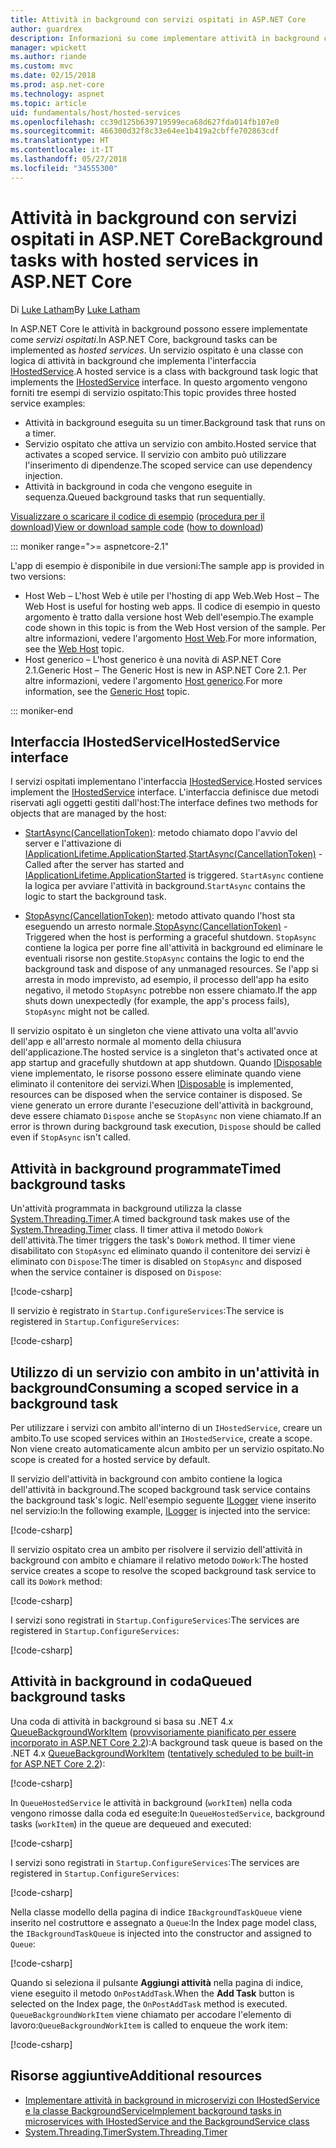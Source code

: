 ```yaml
---
title: Attività in background con servizi ospitati in ASP.NET Core
author: guardrex
description: Informazioni su come implementare attività in background con servizi ospitati in ASP.NET Core.
manager: wpickett
ms.author: riande
ms.custom: mvc
ms.date: 02/15/2018
ms.prod: asp.net-core
ms.technology: aspnet
ms.topic: article
uid: fundamentals/host/hosted-services
ms.openlocfilehash: cc39d125b639719599eca68d627fda014fb107e0
ms.sourcegitcommit: 466300d32f8c33e64ee1b419a2cbffe702863cdf
ms.translationtype: HT
ms.contentlocale: it-IT
ms.lasthandoff: 05/27/2018
ms.locfileid: "34555300"
---
```

# <a name="background-tasks-with-hosted-services-in-aspnet-core"></a><span data-ttu-id="91ae9-103">Attività in background con servizi ospitati in ASP.NET Core</span><span class="sxs-lookup"><span data-stu-id="91ae9-103">Background tasks with hosted services in ASP.NET Core</span></span>

<span data-ttu-id="91ae9-104">Di [Luke Latham](https://github.com/guardrex)</span><span class="sxs-lookup"><span data-stu-id="91ae9-104">By [Luke Latham](https://github.com/guardrex)</span></span>

<span data-ttu-id="91ae9-105">In ASP.NET Core le attività in background possono essere implementate come *servizi ospitati*.</span><span class="sxs-lookup"><span data-stu-id="91ae9-105">In ASP.NET Core, background tasks can be implemented as *hosted services*.</span></span> <span data-ttu-id="91ae9-106">Un servizio ospitato è una classe con logica di attività in background che implementa l'interfaccia [IHostedService](/dotnet/api/microsoft.extensions.hosting.ihostedservice).</span><span class="sxs-lookup"><span data-stu-id="91ae9-106">A hosted service is a class with background task logic that implements the [IHostedService](/dotnet/api/microsoft.extensions.hosting.ihostedservice) interface.</span></span> <span data-ttu-id="91ae9-107">In questo argomento vengono forniti tre esempi di servizio ospitato:</span><span class="sxs-lookup"><span data-stu-id="91ae9-107">This topic provides three hosted service examples:</span></span>

* <span data-ttu-id="91ae9-108">Attività in background eseguita su un timer.</span><span class="sxs-lookup"><span data-stu-id="91ae9-108">Background task that runs on a timer.</span></span>
* <span data-ttu-id="91ae9-109">Servizio ospitato che attiva un servizio con ambito.</span><span class="sxs-lookup"><span data-stu-id="91ae9-109">Hosted service that activates a scoped service.</span></span> <span data-ttu-id="91ae9-110">Il servizio con ambito può utilizzare l'inserimento di dipendenze.</span><span class="sxs-lookup"><span data-stu-id="91ae9-110">The scoped service can use dependency injection.</span></span>
* <span data-ttu-id="91ae9-111">Attività in background in coda che vengono eseguite in sequenza.</span><span class="sxs-lookup"><span data-stu-id="91ae9-111">Queued background tasks that run sequentially.</span></span>

<span data-ttu-id="91ae9-112">[Visualizzare o scaricare il codice di esempio](https://github.com/aspnet/Docs/tree/master/aspnetcore/fundamentals/host/hosted-services/samples/) ([procedura per il download](xref:tutorials/index#how-to-download-a-sample))</span><span class="sxs-lookup"><span data-stu-id="91ae9-112">[View or download sample code](https://github.com/aspnet/Docs/tree/master/aspnetcore/fundamentals/host/hosted-services/samples/) ([how to download](xref:tutorials/index#how-to-download-a-sample))</span></span>

::: moniker range=">= aspnetcore-2.1"

<span data-ttu-id="91ae9-113">L'app di esempio è disponibile in due versioni:</span><span class="sxs-lookup"><span data-stu-id="91ae9-113">The sample app is provided in two versions:</span></span>

* <span data-ttu-id="91ae9-114">Host Web &ndash; L'host Web è utile per l'hosting di app Web.</span><span class="sxs-lookup"><span data-stu-id="91ae9-114">Web Host &ndash; The Web Host is useful for hosting web apps.</span></span> <span data-ttu-id="91ae9-115">Il codice di esempio in questo argomento è tratto dalla versione host Web dell'esempio.</span><span class="sxs-lookup"><span data-stu-id="91ae9-115">The example code shown in this topic is from the Web Host version of the sample.</span></span> <span data-ttu-id="91ae9-116">Per altre informazioni, vedere l'argomento [Host Web](xref:fundamentals/host/web-host).</span><span class="sxs-lookup"><span data-stu-id="91ae9-116">For more information, see the [Web Host](xref:fundamentals/host/web-host) topic.</span></span>
* <span data-ttu-id="91ae9-117">Host generico &ndash; L'host generico è una novità di ASP.NET Core 2.1.</span><span class="sxs-lookup"><span data-stu-id="91ae9-117">Generic Host &ndash; The Generic Host is new in ASP.NET Core 2.1.</span></span> <span data-ttu-id="91ae9-118">Per altre informazioni, vedere l'argomento [Host generico](xref:fundamentals/host/generic-host).</span><span class="sxs-lookup"><span data-stu-id="91ae9-118">For more information, see the [Generic Host](xref:fundamentals/host/generic-host) topic.</span></span>

::: moniker-end

## <a name="ihostedservice-interface"></a><span data-ttu-id="91ae9-119">Interfaccia IHostedService</span><span class="sxs-lookup"><span data-stu-id="91ae9-119">IHostedService interface</span></span>

<span data-ttu-id="91ae9-120">I servizi ospitati implementano l'interfaccia [IHostedService](/dotnet/api/microsoft.extensions.hosting.ihostedservice).</span><span class="sxs-lookup"><span data-stu-id="91ae9-120">Hosted services implement the [IHostedService](/dotnet/api/microsoft.extensions.hosting.ihostedservice) interface.</span></span> <span data-ttu-id="91ae9-121">L'interfaccia definisce due metodi riservati agli oggetti gestiti dall'host:</span><span class="sxs-lookup"><span data-stu-id="91ae9-121">The interface defines two methods for objects that are managed by the host:</span></span>

* <span data-ttu-id="91ae9-122">[StartAsync(CancellationToken)](/dotnet/api/microsoft.extensions.hosting.ihostedservice.startasync): metodo chiamato dopo l'avvio del server e l'attivazione di [IApplicationLifetime.ApplicationStarted](/dotnet/api/microsoft.aspnetcore.hosting.iapplicationlifetime.applicationstarted).</span><span class="sxs-lookup"><span data-stu-id="91ae9-122">[StartAsync(CancellationToken)](/dotnet/api/microsoft.extensions.hosting.ihostedservice.startasync) - Called after the server has started and [IApplicationLifetime.ApplicationStarted](/dotnet/api/microsoft.aspnetcore.hosting.iapplicationlifetime.applicationstarted) is triggered.</span></span> <span data-ttu-id="91ae9-123">`StartAsync` contiene la logica per avviare l'attività in background.</span><span class="sxs-lookup"><span data-stu-id="91ae9-123">`StartAsync` contains the logic to start the background task.</span></span>

* <span data-ttu-id="91ae9-124">[StopAsync(CancellationToken)](/dotnet/api/microsoft.extensions.hosting.ihostedservice.stopasync): metodo attivato quando l'host sta eseguendo un arresto normale.</span><span class="sxs-lookup"><span data-stu-id="91ae9-124">[StopAsync(CancellationToken)](/dotnet/api/microsoft.extensions.hosting.ihostedservice.stopasync) - Triggered when the host is performing a graceful shutdown.</span></span> <span data-ttu-id="91ae9-125">`StopAsync` contiene la logica per porre fine all'attività in background ed eliminare le eventuali risorse non gestite.</span><span class="sxs-lookup"><span data-stu-id="91ae9-125">`StopAsync` contains the logic to end the background task and dispose of any unmanaged resources.</span></span> <span data-ttu-id="91ae9-126">Se l'app si arresta in modo imprevisto, ad esempio, il processo dell'app ha esito negativo, il metodo `StopAsync` potrebbe non essere chiamato.</span><span class="sxs-lookup"><span data-stu-id="91ae9-126">If the app shuts down unexpectedly (for example, the app's process fails), `StopAsync` might not be called.</span></span>

<span data-ttu-id="91ae9-127">Il servizio ospitato è un singleton che viene attivato una volta all'avvio dell'app e all'arresto normale al momento della chiusura dell'applicazione.</span><span class="sxs-lookup"><span data-stu-id="91ae9-127">The hosted service is a singleton that's activated once at app startup and gracefully shutdown at app shutdown.</span></span> <span data-ttu-id="91ae9-128">Quando [IDisposable](/dotnet/api/system.idisposable) viene implementato, le risorse possono essere eliminate quando viene eliminato il contenitore dei servizi.</span><span class="sxs-lookup"><span data-stu-id="91ae9-128">When [IDisposable](/dotnet/api/system.idisposable) is implemented, resources can be disposed when the service container is disposed.</span></span> <span data-ttu-id="91ae9-129">Se viene generato un errore durante l'esecuzione dell'attività in background, deve essere chiamato `Dispose` anche se `StopAsync` non viene chiamato.</span><span class="sxs-lookup"><span data-stu-id="91ae9-129">If an error is thrown during background task execution, `Dispose` should be called even if `StopAsync` isn't called.</span></span>

## <a name="timed-background-tasks"></a><span data-ttu-id="91ae9-130">Attività in background programmate</span><span class="sxs-lookup"><span data-stu-id="91ae9-130">Timed background tasks</span></span>

<span data-ttu-id="91ae9-131">Un'attività programmata in background utilizza la classe [System.Threading.Timer](/dotnet/api/system.threading.timer).</span><span class="sxs-lookup"><span data-stu-id="91ae9-131">A timed background task makes use of the [System.Threading.Timer](/dotnet/api/system.threading.timer) class.</span></span> <span data-ttu-id="91ae9-132">Il timer attiva il metodo `DoWork` dell'attività.</span><span class="sxs-lookup"><span data-stu-id="91ae9-132">The timer triggers the task's `DoWork` method.</span></span> <span data-ttu-id="91ae9-133">Il timer viene disabilitato con `StopAsync` ed eliminato quando il contenitore dei servizi è eliminato con `Dispose`:</span><span class="sxs-lookup"><span data-stu-id="91ae9-133">The timer is disabled on `StopAsync` and disposed when the service container is disposed on `Dispose`:</span></span>

[!code-csharp[](hosted-services/samples/2.x/BackgroundTasksSample-WebHost/Services/TimedHostedService.cs?name=snippet1&highlight=15-16,30,37)]

<span data-ttu-id="91ae9-134">Il servizio è registrato in `Startup.ConfigureServices`:</span><span class="sxs-lookup"><span data-stu-id="91ae9-134">The service is registered in `Startup.ConfigureServices`:</span></span>

[!code-csharp[](hosted-services/samples/2.x/BackgroundTasksSample-WebHost/Startup.cs?name=snippet1)]

## <a name="consuming-a-scoped-service-in-a-background-task"></a><span data-ttu-id="91ae9-135">Utilizzo di un servizio con ambito in un'attività in background</span><span class="sxs-lookup"><span data-stu-id="91ae9-135">Consuming a scoped service in a background task</span></span>

<span data-ttu-id="91ae9-136">Per utilizzare i servizi con ambito all'interno di un `IHostedService`, creare un ambito.</span><span class="sxs-lookup"><span data-stu-id="91ae9-136">To use scoped services within an `IHostedService`, create a scope.</span></span> <span data-ttu-id="91ae9-137">Non viene creato automaticamente alcun ambito per un servizio ospitato.</span><span class="sxs-lookup"><span data-stu-id="91ae9-137">No scope is created for a hosted service by default.</span></span>

<span data-ttu-id="91ae9-138">Il servizio dell'attività in background con ambito contiene la logica dell'attività in background.</span><span class="sxs-lookup"><span data-stu-id="91ae9-138">The scoped background task service contains the background task's logic.</span></span> <span data-ttu-id="91ae9-139">Nell'esempio seguente [ILogger](/dotnet/api/microsoft.extensions.logging.ilogger) viene inserito nel servizio:</span><span class="sxs-lookup"><span data-stu-id="91ae9-139">In the following example, [ILogger](/dotnet/api/microsoft.extensions.logging.ilogger) is injected into the service:</span></span>

[!code-csharp[](hosted-services/samples/2.x/BackgroundTasksSample-WebHost/Services/ScopedProcessingService.cs?name=snippet1)]

<span data-ttu-id="91ae9-140">Il servizio ospitato crea un ambito per risolvere il servizio dell'attività in background con ambito e chiamare il relativo metodo `DoWork`:</span><span class="sxs-lookup"><span data-stu-id="91ae9-140">The hosted service creates a scope to resolve the scoped background task service to call its `DoWork` method:</span></span>

[!code-csharp[](hosted-services/samples/2.x/BackgroundTasksSample-WebHost/Services/ConsumeScopedServiceHostedService.cs?name=snippet1&highlight=29-36)]

<span data-ttu-id="91ae9-141">I servizi sono registrati in `Startup.ConfigureServices`:</span><span class="sxs-lookup"><span data-stu-id="91ae9-141">The services are registered in `Startup.ConfigureServices`:</span></span>

[!code-csharp[](hosted-services/samples/2.x/BackgroundTasksSample-WebHost/Startup.cs?name=snippet2)]

## <a name="queued-background-tasks"></a><span data-ttu-id="91ae9-142">Attività in background in coda</span><span class="sxs-lookup"><span data-stu-id="91ae9-142">Queued background tasks</span></span>

<span data-ttu-id="91ae9-143">Una coda di attività in background si basa su .NET 4.x [QueueBackgroundWorkItem](/dotnet/api/system.web.hosting.hostingenvironment.queuebackgroundworkitem) ([provvisoriamente pianificato per essere incorporato in ASP.NET Core 2.2](https://github.com/aspnet/Hosting/issues/1280)):</span><span class="sxs-lookup"><span data-stu-id="91ae9-143">A background task queue is based on the .NET 4.x [QueueBackgroundWorkItem](/dotnet/api/system.web.hosting.hostingenvironment.queuebackgroundworkitem) ([tentatively scheduled to be built-in for ASP.NET Core 2.2](https://github.com/aspnet/Hosting/issues/1280)):</span></span>

[!code-csharp[](hosted-services/samples/2.x/BackgroundTasksSample-WebHost/Services/BackgroundTaskQueue.cs?name=snippet1)]

<span data-ttu-id="91ae9-144">In `QueueHostedService` le attività in background (`workItem`) nella coda vengono rimosse dalla coda ed eseguite:</span><span class="sxs-lookup"><span data-stu-id="91ae9-144">In `QueueHostedService`, background tasks (`workItem`) in the queue are dequeued and executed:</span></span>

[!code-csharp[](hosted-services/samples/2.x/BackgroundTasksSample-WebHost/Services/QueuedHostedService.cs?name=snippet1&highlight=30-31,35)]

<span data-ttu-id="91ae9-145">I servizi sono registrati in `Startup.ConfigureServices`:</span><span class="sxs-lookup"><span data-stu-id="91ae9-145">The services are registered in `Startup.ConfigureServices`:</span></span>

[!code-csharp[](hosted-services/samples/2.x/BackgroundTasksSample-WebHost/Startup.cs?name=snippet3)]

<span data-ttu-id="91ae9-146">Nella classe modello della pagina di indice `IBackgroundTaskQueue` viene inserito nel costruttore e assegnato a `Queue`:</span><span class="sxs-lookup"><span data-stu-id="91ae9-146">In the Index page model class, the `IBackgroundTaskQueue` is injected into the constructor and assigned to `Queue`:</span></span>

[!code-csharp[](hosted-services/samples/2.x/BackgroundTasksSample-WebHost/Pages/Index.cshtml.cs?name=snippet1)]

<span data-ttu-id="91ae9-147">Quando si seleziona il pulsante **Aggiungi attività** nella pagina di indice, viene eseguito il metodo `OnPostAddTask`.</span><span class="sxs-lookup"><span data-stu-id="91ae9-147">When the **Add Task** button is selected on the Index page, the `OnPostAddTask` method is executed.</span></span> <span data-ttu-id="91ae9-148">`QueueBackgroundWorkItem` viene chiamato per accodare l'elemento di lavoro:</span><span class="sxs-lookup"><span data-stu-id="91ae9-148">`QueueBackgroundWorkItem` is called to enqueue the work item:</span></span>

[!code-csharp[](hosted-services/samples/2.x/BackgroundTasksSample-WebHost/Pages/Index.cshtml.cs?name=snippet2)]

## <a name="additional-resources"></a><span data-ttu-id="91ae9-149">Risorse aggiuntive</span><span class="sxs-lookup"><span data-stu-id="91ae9-149">Additional resources</span></span>

* [<span data-ttu-id="91ae9-150">Implementare attività in background in microservizi con IHostedService e la classe BackgroundService</span><span class="sxs-lookup"><span data-stu-id="91ae9-150">Implement background tasks in microservices with IHostedService and the BackgroundService class</span></span>](/dotnet/standard/microservices-architecture/multi-container-microservice-net-applications/background-tasks-with-ihostedservice)
* [<span data-ttu-id="91ae9-151">System.Threading.Timer</span><span class="sxs-lookup"><span data-stu-id="91ae9-151">System.Threading.Timer</span></span>](/dotnet/api/system.threading.timer)
